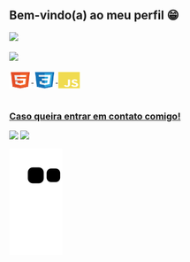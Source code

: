 ## Bem-vindo(a) ao meu perfil 😁

 <div>
   <a href="https://github.com/AlanFerrari">
   <img height="180em" src="https://github-readme-stats.vercel.app/api?username=AlanFerrari&show_icons=true&theme=tokyonight&include_all_commits=true&count_private=true"/>
    <br><br>
   <img height="180em" src="https://github-readme-stats.vercel.app/api/top-langs/?username=AlanFerrari&layout=compact&langs_count=6&theme=tokyonight"/>

</div>
<div style="display: inline_block"><br>
  <img align="center" alt="HTML" height="30" width="40" src="https://raw.githubusercontent.com/devicons/devicon/master/icons/html5/html5-original.svg">
  <img align="center" alt="CSS" height="30" width="40" src="https://raw.githubusercontent.com/devicons/devicon/master/icons/css3/css3-original.svg">
  <img align="center" alt="Js" height="30" width="40" src="https://raw.githubusercontent.com/devicons/devicon/master/icons/javascript/javascript-plain.svg">
</div>
 
 <br>
 
  ### Caso queira entrar em contato comigo!
 
<div> 
  <a href = "mailto:alanferrari33@gmail.com"><img src="https://img.shields.io/badge/-Gmail-%23333?style=for-the-badge&logo=gmail&logoColor=white" target="_blank"></a>
  <a href="https://www.linkedin.com/in/alan-ferrari-silva-589b29210/" target="_blank"><img src="https://img.shields.io/badge/-LinkedIn-%230077B5?style=for-the-badge&logo=linkedin&logoColor=white" target="_blank"></a> 
 
  ![Snake animation](https://github.com/AlanFerrari/AlanFerrari/blob/output/github-contribution-grid-snake.svg)

</div>
